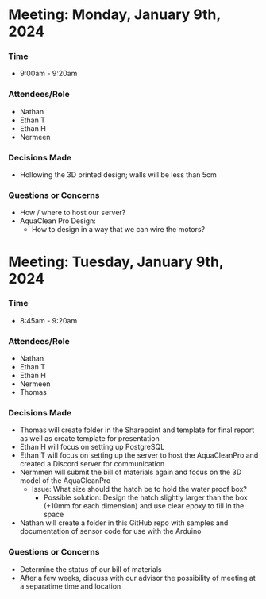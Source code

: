 # Meeting: Monday, January 9th, 2024
### Time
- 9:00am - 9:20am
### Attendees/Role
- Nathan
- Ethan T
- Ethan H
- Nermeen
### Decisions Made
- Hollowing the 3D printed design; walls will be less than 5cm
### Questions or Concerns
- How / where to host our server?
- AquaClean Pro Design:
    - How to design in a way that we can wire the motors?

# Meeting: Tuesday, January 9th, 2024
### Time
- 8:45am - 9:20am
### Attendees/Role
- Nathan
- Ethan T
- Ethan H
- Nermeen
- Thomas
### Decisions Made
- Thomas will create folder in the Sharepoint and template for final report as well as create template for presentation
- Ethan H will focus on setting up PostgreSQL
- Ethan T will focus on setting up the server to host the AquaCleanPro and created a Discord server for communication
- Nermmen will submit the bill of materials again and focus on the 3D model of the AquaCleanPro
    - Issue: What size should the hatch be to hold the water proof box?
        - Possible solution: Design the hatch slightly larger than the box (+10mm for each dimension) and use clear epoxy to fill in the space
- Nathan will create a folder in this GitHub repo with samples and documentation of sensor code for use with the Arduino
### Questions or Concerns
- Determine the status of our bill of materials
- After a few weeks, discuss with our advisor the possibility of meeting at a separatime time and location
